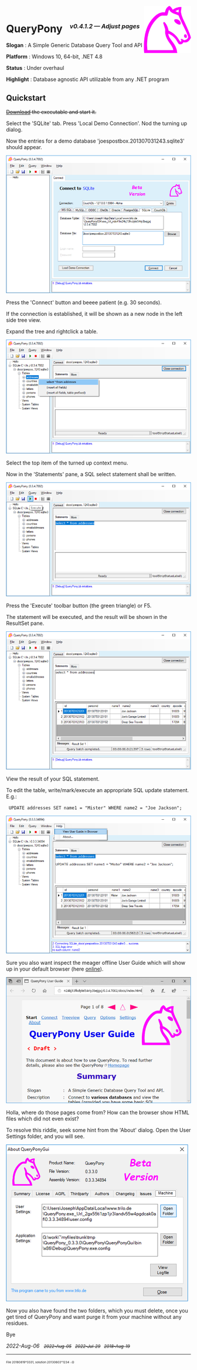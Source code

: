 ﻿<img src="./QueryPonyGui/docs/img/20130705o0812.mcol-chess-horse.v0.x0200y0200.png" align="right" width="128" height="128" alt="Logo 20130705°0812">

# QueryPony &nbsp; <sup><sub><sup>*v0.4.1.2 — Adjust pages*</sup></sub></sup>

**Slogan** : A Simple Generic Database Query Tool and API

**Platform** : Windows 10, 64-bit, .NET 4.8

**Status** : Under overhaul

**Highlight** : Database agnostic API utilizable from any .NET program

## Quickstart

<del>[Download](http://downtown.trilo.de/svn/queryponydev/downloads/) the executable and start it.</del>

Select the 'SQLite' tab. Press 'Local Demo Connection'. Nod the turning up dialog.

Now the entries for a demo database 'joespostbox.201307031243.sqlite3'
 should appear.

![QuerPony started](./QueryPonyGui/docs/img/20180819o0212.querypony-started.v0.png)

Press the 'Connect' button and beeee patient (e.g. 30 seconds).

If the connection is established, it will be shown as a new node in the
 left side tree view.

Expand the tree and rightclick a table.

![Rightclick a table](./QueryPonyGui/docs/img/20180819o0213.querypony-select.v1.png)

Select the top item of the turned up context menu.

Now in the 'Statements' pane, a SQL select statement shall be written.

![Press execute button](./QueryPonyGui/docs/img/20180819o0214.querypony-execute.v1.png)

Press the 'Execute' toolbar button (the green triangle) or F5.

The statement will be executed, and the result will be shown in the
 ResultSet pane.

![View the result](./QueryPonyGui/docs/img/20180819o0215.querypony-result.v0.png)

View the result of your SQL statement.

To edit the table, write/mark/execute an appropriate SQL update
 statement. E.g.:

```
 UPDATE addresses SET name1 = "Mister" WHERE name2 = "Joe Jackson";
```

![View the result](./QueryPonyGui/docs/img/20180819o0216.querypony-helpmenu.v0.png)

Sure you also want inspect the meager offline User Guide
 which will show up in your default browser
 (here [online](https://rawgit.com/normai/QueryPony/master/QueryPonyGui/docs/index.html)).

![View the result](./QueryPonyGui/docs/img/20180819o0217.querypony-userguide.v0.png)

Holla, where do those pages come from? How can the browser show
 HTML files which did not even exist?

To resolve this riddle, seek some hint from the 'About' dialog.
 Open the User Settings folder, and you will see.

![View the result](./QueryPonyGui/docs/img/20180819o0218.querypony-aboutbox.v0.png)

Now you also have found the two folders, which you must delete, once you get
 tired of QueryPony and want purge it from your machine without any residues.

Bye

*2022-Aug-06* &nbsp; <small><del>*2022-Aug-05*</del> &nbsp; <del>*2022-Jul-29*</del> &nbsp; <del>*2018-Aug-19*</del></small>

---

<sup><sub><sup>File 20180819°0331, solution 20130603°1234 ܀Ω</sup></sub></sup>
